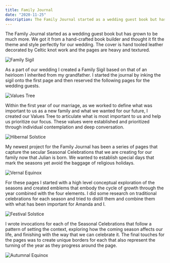 ```yaml
---
title: Family Journal
date: "2020-11-25"
description: The Family Journal started as a wedding guest book but has grown to be much more. 
---
```


The Family Journal started as a wedding guest book but has grown to be much more. We got it from a hand-crafted book builder and thought it fit the theme and style perfectly for our wedding. The cover is hand tooled leather decorated by Celtic knot work and the pages are heavy and textured.

![Family Sigil](./20201125-sigil.png)

As a part of our wedding I created a Family Sigil based on that of an heirloom I inherited from my grandfather. I started the journal by inking the sigil onto the first page and then reserved the following pages for the wedding guests.

![Values Tree](./20201125-values.png)

Within the first year of our marriage, as we worked to define what was important to us as a new family and what we wanted for our future, I created our Values Tree to articulate what is most important to us and help us prioritize our focus. These values were established and prioritized through individual contemplation and deep conversation.

![Hibernal Solstice](./20201125-winter.png)

My newest project for the Family Journal has been a series of pages that capture the secular Seasonal Celebrations that we are creating for our family now that Julian is born. We wanted to establish special days that mark the seasons yet avoid the baggage of religious holidays.

![Vernal Equinox](./20201125-spring.png)

For these pages I started with a high level conceptual exploration of the seasons and created emblems that embody the cycle of growth through the year combined with the four elements. I did some research on traditional celebrations for each season and tried to distill them and combine them with what has been important for Amanda and I.

![Festival Solstice](./20201125-summer.png)

I wrote invocations for each of the Seasonal Celebrations that follow a pattern of setting the context, exploring how the coming season affects our life, and finishing with the way that we can celebrate it. The final touches for the pages was to create unique borders for each that also represent the turning of the year as they progress around the page.

![Autumnal Equinox](./20201125-fall.png)
